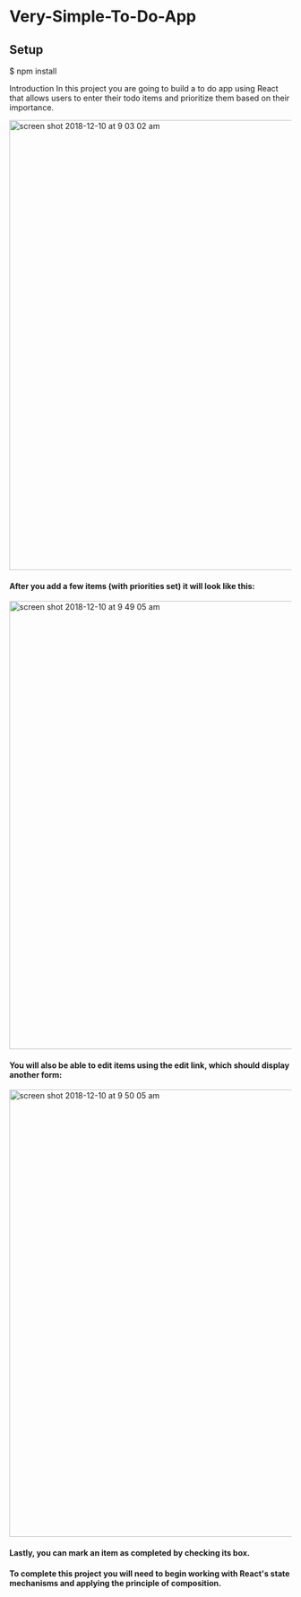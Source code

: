 # Very-Simple-To-Do-App 

## Setup

$ npm install

Introduction
In this project you are going to build a to do app using React that allows users to enter their todo items and prioritize them based on their importance.

<img width="803" alt="screen shot 2018-12-10 at 9 03 02 am" src="https://user-images.githubusercontent.com/18974511/49750584-33bec380-fc60-11e8-9bce-d76ac42f53c5.png">

#### After you add a few items (with priorities set) it will look like this:

<img width="800" alt="screen shot 2018-12-10 at 9 49 05 am" src="https://user-images.githubusercontent.com/18974511/49751022-3c63c980-fc61-11e8-9932-3bfc485b2802.png">

#### You will also be able to edit items using the edit link, which should display another form:

<img width="798" alt="screen shot 2018-12-10 at 9 50 05 am" src="https://user-images.githubusercontent.com/18974511/49751157-92387180-fc61-11e8-967e-0bab9d917d35.png">

#### Lastly, you can mark an item as completed by checking its box.
#### To complete this project you will need to begin working with React's state mechanisms and applying the principle of composition.


